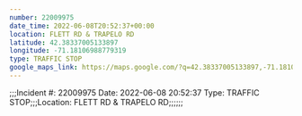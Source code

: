 ```yaml
---
number: 22009975
date_time: 2022-06-08T20:52:37+00:00
location: FLETT RD & TRAPELO RD
latitude: 42.38337005133897
longitude: -71.18106988779319
type: TRAFFIC STOP
google_maps_link: https://maps.google.com/?q=42.38337005133897,-71.18106988779319
---
```


;;;Incident #: 22009975  Date: 2022-06-08 20:52:37   Type: TRAFFIC STOP;;;Location: FLETT RD & TRAPELO RD;;;;;;
